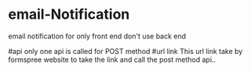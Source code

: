 # email-Notification
email notification for only front end don't use back end

#api
only one api is called for POST method 
#url link
This url link take by formspree website to take the link and call the post method api..
